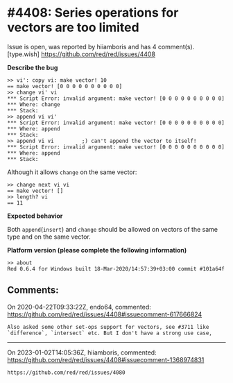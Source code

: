 
#4408: Series operations for vectors are too limited
================================================================================
Issue is open, was reported by hiiamboris and has 4 comment(s).
[type.wish]
<https://github.com/red/red/issues/4408>

**Describe the bug**
```
>> vi': copy vi: make vector! 10
== make vector! [0 0 0 0 0 0 0 0 0 0]
>> change vi' vi
*** Script Error: invalid argument: make vector! [0 0 0 0 0 0 0 0 0 0]
*** Where: change
*** Stack:
>> append vi vi'
*** Script Error: invalid argument: make vector! [0 0 0 0 0 0 0 0 0 0]
*** Where: append
*** Stack:  
>> append vi vi         ;) can't append the vector to itself!
*** Script Error: invalid argument: make vector! [0 0 0 0 0 0 0 0 0 0]
*** Where: append
*** Stack:  
```
Although it allows `change` on the same vector:
```
>> change next vi vi
== make vector! []
>> length? vi
== 11
```

**Expected behavior**

Both `append`(`insert`) and `change` should be allowed on vectors of the same type and on the same vector.

**Platform version (please complete the following information)**
```
>> about
Red 0.6.4 for Windows built 18-Mar-2020/14:57:39+03:00 commit #101a64f
```



Comments:
--------------------------------------------------------------------------------

On 2020-04-22T09:33:22Z, endo64, commented:
<https://github.com/red/red/issues/4408#issuecomment-617666824>

    Also asked some other set-ops support for vectors, see #3711 like `difference`, `intersect` etc. But I don't have a strong use case,
    

--------------------------------------------------------------------------------

On 2023-01-02T14:05:36Z, hiiamboris, commented:
<https://github.com/red/red/issues/4408#issuecomment-1368974831>

    https://github.com/red/red/issues/4080

